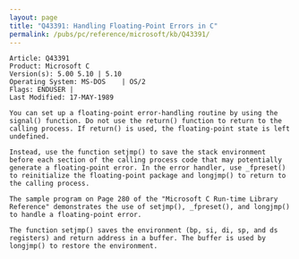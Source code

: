 ```yaml
---
layout: page
title: "Q43391: Handling Floating-Point Errors in C"
permalink: /pubs/pc/reference/microsoft/kb/Q43391/
---
```


	Article: Q43391
	Product: Microsoft C
	Version(s): 5.00 5.10 | 5.10
	Operating System: MS-DOS    | OS/2
	Flags: ENDUSER |
	Last Modified: 17-MAY-1989
	
	You can set up a floating-point error-handling routine by using the
	signal() function. Do not use the return() function to return to the
	calling process. If return() is used, the floating-point state is left
	undefined.
	
	Instead, use the function setjmp() to save the stack environment
	before each section of the calling process code that may potentially
	generate a floating-point error. In the error handler, use _fpreset()
	to reinitialize the floating-point package and longjmp() to return to
	the calling process.
	
	The sample program on Page 280 of the "Microsoft C Run-time Library
	Reference" demonstrates the use of setjmp(), _fpreset(), and longjmp()
	to handle a floating-point error.
	
	The function setjmp() saves the environment (bp, si, di, sp, and ds
	registers) and return address in a buffer. The buffer is used by
	longjmp() to restore the environment.
